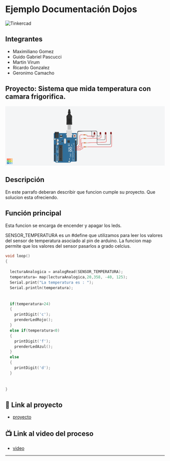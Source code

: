 # Ejemplo Documentación Dojos
![Tinkercad](./img/ArduinoTinkercad.jpg)


## Integrantes 
- Maximiliano Gomez
- Guido Gabriel Pascucci
- Martin Virum
- Ricardo Gonzalez
- Geronimo Camacho

## Proyecto: Sistema que mida temperatura con camara frigorifica.
![Tinkercad](./img/proyecto.png)


## Descripción
En este parrafo deberan describir que funcion cumple su proyecto. Que solucion esta ofreciendo.

## Función principal
Esta funcion se encarga de encender y apagar los leds.

SENSOR_TEMPERATURA es un #define que utilizamos para leer los valores del sensor de temperatura asociado al pin de arduino. La funcion map permite que los valores del sensor pasarlos a grado celcius.


~~~ c (lenguaje en el que esta escrito)
void loop()
{
  
  lecturaAnalogica = analogRead(SENSOR_TEMPERATURA);
  temperatura= map(lecturaAnalogica,20,358, -40, 125);
  Serial.print("La temperatura es : ");
  Serial.println(temperatura);
  
  
  if(temperatura>24)
  {
    printDigit('c');
    prenderLedRojo();
  } 
  else if(temperatura<0)
  {
    printDigit('f');
    prenderLedAzul();
  }
  else
  {
    printDigit('d');
  }
  
   
}

~~~

## :robot: Link al proyecto
- [proyecto](https://www.tinkercad.com/things/aOYiibnDjWu)
## :tv: Link al video del proceso
- [video](https://www.youtube.com/watch?v=VyGjE8kx-O0)

---
